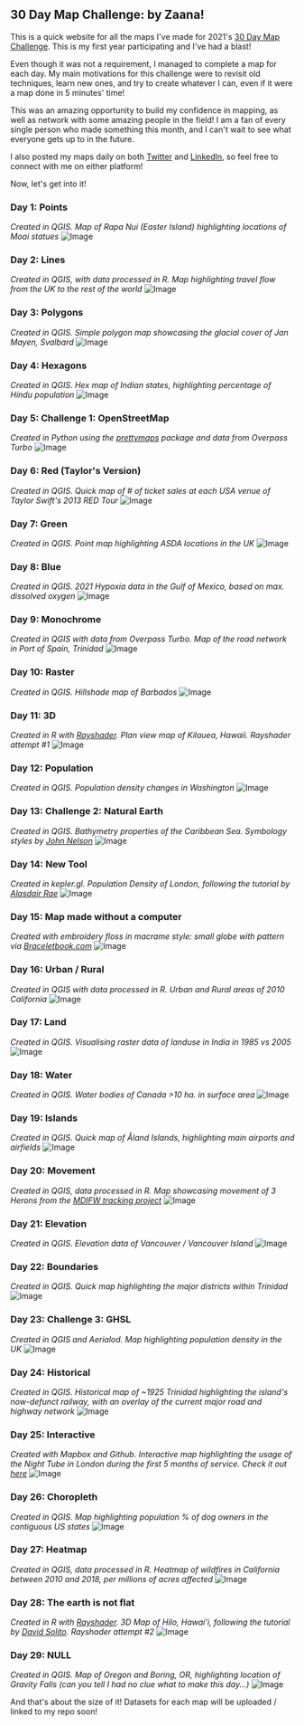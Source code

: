 ## 30 Day Map Challenge: by Zaana!

This is a quick website for all the maps I've made for 2021's [30 Day Map Challenge](https://github.com/tjukanovt/30DayMapChallenge). This is my first year participating and I've had a blast!

Even though it was not a requirement, I managed to complete a map for each day. My main motivations for this challenge were to revisit old techniques, learn new ones, and try to create whatever I can, even if it were a map done in 5 minutes' time!

This was an amazing opportunity to build my confidence in mapping, as well as network with some amazing people in the field! I am a fan of every single person who made something this month, and I can't wait to see what everyone gets up to in the future.

I also posted my maps daily on both [Twitter](http://twitter.com/zaaaana_) and [LinkedIn](http://linkedin.com/in/zaaaana), so feel free to connect with me on either platform!

Now, let's get into it!


### Day 1: Points
_Created in QGIS. Map of Rapa Nui (Easter Island) highlighting locations of Moai statues_
![Image](Maps/day1_points.jpg)

### Day 2: Lines
_Created in QGIS, with data processed in R. Map highlighting travel flow from the UK to the rest of the world_
![Image](Maps/day2_lines.jpg)

### Day 3: Polygons
_Created in QGIS. Simple polygon map showcasing the glacial cover of Jan Mayen, Svalbard_
![Image](Maps/day3_polygons.jpg)

### Day 4: Hexagons
_Created in QGIS. Hex map of Indian states, highlighting percentage of Hindu population_
![Image](Maps/Day4_hex.jpg)

### Day 5: Challenge 1: OpenStreetMap
_Created in Python using the [prettymaps](https://github.com/marceloprates/prettymaps) package and data from Overpass Turbo_
![Image](Maps/day5_osm.jpg)

### Day 6: Red (Taylor's Version)
_Created in QGIS. Quick map of # of ticket sales at each USA venue of Taylor Swift's 2013 RED Tour_
![Image](Maps/Day6_red.jpg)

### Day 7: Green
_Created in QGIS. Point map highlighting ASDA locations in the UK_
![Image](Maps/Day7_green.jpg)

### Day 8: Blue
_Created in QGIS. 2021 Hypoxia data in the Gulf of Mexico, based on max. dissolved oxygen_
![Image](Maps/Day8_blue.jpg)

### Day 9: Monochrome
_Created in QGIS with data from Overpass Turbo. Map of the road network in Port of Spain, Trinidad_
![Image](Maps/Day9_mono.jpg)

### Day 10: Raster
_Created in QGIS. Hillshade map of Barbados_
![Image](Maps/Day10_raster.jpg)

### Day 11: 3D
_Created in R with [Rayshader](https://www.rayshader.com/). Plan view map of Kilauea, Hawaii. Rayshader attempt #1_
![Image](Maps/Day11_3d.jpg)

### Day 12: Population
_Created in QGIS. Population density changes in Washington_
![Image](Maps/Day12_pop.jpg)

### Day 13: Challenge 2: Natural Earth
_Created in QGIS. Bathymetry properties of the Caribbean Sea. Symbology styles by [John Nelson](https://www.esri.com/arcgis-blog/products/mapping/mapping/absurd-paper-maps-in-pro/)_
![Image](Maps/Day13_nat.jpg)

### Day 14: New Tool
_Created in kepler.gl. Population Density of London, following the tutorial by [Alasdair Rae](http://www.statsmapsnpix.com/2018/09/a-kepler-tutorial-plus-data.html)_
![Image](Maps/Day14_new.jpg)

### Day 15: Map made without a computer
_Created with embroidery floss in macrame style: small globe with pattern via [Braceletbook.com](https://www.braceletbook.com/patterns/alpha/104488/)_
![Image](Maps/Day15_nocomp.jpg)

### Day 16: Urban / Rural
_Created in QGIS with data processed in R. Urban and Rural areas of 2010 California_
![Image](Maps/Day16_urbrur.jpg)

### Day 17: Land
_Created in QGIS. Visualising raster data of landuse in India in 1985 vs 2005_
![Image](Maps/Day17_Land.jpg)

### Day 18: Water
_Created in QGIS. Water bodies of Canada >10 ha. in surface area_
![Image](Maps/Day18_water.jpg)

### Day 19: Islands
_Created in QGIS. Quick map of Åland Islands, highlighting main airports and airfields_
![Image](Maps/Day19_Islands.jpg)

### Day 20: Movement
_Created in QGIS, data processed in R. Map showcasing movement of 3 Herons from the [MDIFW tracking project](https://wildlife.org/heron-tracking-project-gps-data-for-all-to-use-and-learn-from/)_
![Image](Maps/Day20_Movement.jpg)

### Day 21: Elevation
_Created in QGIS. Elevation data of Vancouver / Vancouver Island_
![Image](Maps/Day21_Elevations.jpg)

### Day 22: Boundaries
_Created in QGIS. Quick map highlighting the major districts within Trinidad_
![Image](Maps/Day22_Boundaries.jpg)

### Day 23: Challenge 3: GHSL
_Created in QGIS and Aerialod. Map highlighting population density in the UK_
![Image](Maps/Day23_GHSL.jpg)

### Day 24: Historical
_Created in QGIS. Historical map of ~1925 Trinidad highlighting the island's now-defunct railway, with an overlay of the current major road and highway network_
![Image](Maps/Day24_Historical.jpg)

### Day 25: Interactive
_Created with Mapbox and Github. Interactive map highlighting the usage of the Night Tube in London during the first 5 months of service. Check it out [here](https://zaaaana.github.io/CASA0003/)_
![Image](Maps/Day25_interactive.gif)

### Day 26: Choropleth
_Created in QGIS. Map highlighting population % of dog owners in the contiguous US states_
![Image](Maps/Day26_Choropleth.jpg)

### Day 27: Heatmap
_Created in QGIS, data processed in R. Heatmap of wildfires in California between 2010 and 2018, per millions of acres affected_
![Image](Maps/Day27_Heatmap.jpg)

### Day 28: The earth is not flat
_Created in R with [Rayshader](http://rayshader.com). 3D Map of Hilo, Hawai'i, following the tutorial by [David Solito](https://www.davidsolito.com/post/a-rayshader-base-tutortial-bonus-hawaii/?_x_tr_sl=auto&_x_tr_tl=en&_x_tr_hl=en-GB&_x_tr_pto=nui). Rayshader attempt #2_
![Image](Maps/Day28_Notflat.jpg)

### Day 29: NULL
_Created in QGIS. Map of Oregon and Boring, OR, highlighting location of Gravity Falls (can you tell I had no clue what to make this day...)_
![Image](Maps/Day29_Null.jpg)

And that's about the size of it! Datasets for each map will be uploaded / linked to my repo soon!
